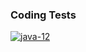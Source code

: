 ### Coding Tests
[![java-12](https://img.shields.io/badge/open--jdk-12-orange.svg)](https://openjdk.java.net/projects/jdk/12/)